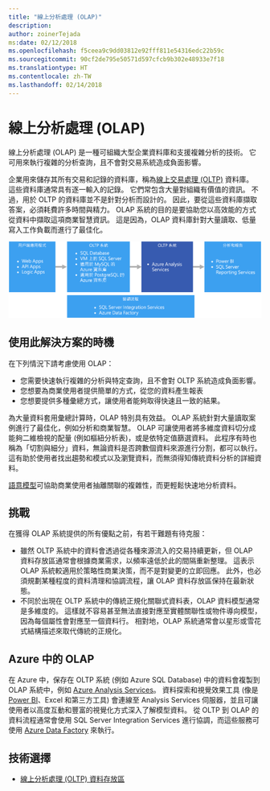 ```yaml
---
title: "線上分析處理 (OLAP)"
description: 
author: zoinerTejada
ms:date: 02/12/2018
ms.openlocfilehash: f5ceea9c9dd03812e92fff811e54316edc22b59c
ms.sourcegitcommit: 90cf2de795e50571d597cfcb9b302e48933e7f18
ms.translationtype: HT
ms.contentlocale: zh-TW
ms.lasthandoff: 02/14/2018
---
```

# <a name="online-analytical-processing-olap"></a>線上分析處理 (OLAP)

線上分析處理 (OLAP) 是一種可組織大型企業資料庫和支援複雜分析的技術。 它可用來執行複雜的分析查詢，且不會對交易系統造成負面影響。

企業用來儲存其所有交易和記錄的資料庫，稱為[線上交易處理 (OLTP)](online-transaction-processing.md) 資料庫。 這些資料庫通常具有逐一輸入的記錄。 它們常包含大量對組織有價值的資訊。 不過，用於 OLTP 的資料庫並不是針對分析而設計的。 因此，要從這些資料庫擷取答案，必須耗費許多時間與精力。 OLAP 系統的目的是要協助您以高效能的方式從資料中擷取這項商業智慧資訊。 這是因為，OLAP 資料庫針對大量讀取、低量寫入工作負載而進行了最佳化。

![Azure 中的 OLAP](./images/olap-data-pipeline.png) 

## <a name="when-to-use-this-solution"></a>使用此解決方案的時機

在下列情況下請考慮使用 OLAP：

- 您需要快速執行複雜的分析與特定查詢，且不會對 OLTP 系統造成負面影響。 
- 您想要為商業使用者提供簡單的方式，從您的資料產生報表
- 您想要提供多種彙總方式，讓使用者能夠取得快速且一致的結果。 

為大量資料套用彙總計算時，OLAP 特別具有效益。 OLAP 系統針對大量讀取案例進行了最佳化，例如分析和商業智慧。 OLAP 可讓使用者將多維度資料切分成能夠二維檢視的配量 (例如樞紐分析表)，或是依特定值篩選資料。 此程序有時也稱為「切割與細分」資料，無論資料是否跨數個資料來源進行分割，都可以執行。 這有助於使用者找出趨勢和模式以及瀏覽資料，而無須得知傳統資料分析的詳細資料。

[語意模型](../concepts/semantic-modeling.md)可協助商業使用者抽離關聯的複雜性，而更輕鬆快速地分析資料。

## <a name="challenges"></a>挑戰

在獲得 OLAP 系統提供的所有優點之前，有若干難題有待克服：

- 雖然 OLTP 系統中的資料會透過從各種來源流入的交易持續更新，但 OLAP 資料存放區通常會根據商業需求，以頻率遠低於此的間隔重新整理。 這表示 OLAP 系統較適用於策略性商業決策，而不是對變更的立即回應。 此外，也必須規劃某種程度的資料清理和協調流程，讓 OLAP 資料存放區保持在最新狀態。
- 不同於出現在 OLTP 系統中的傳統正規化關聯式資料表，OLAP 資料模型通常是多維度的。 這樣就不容易甚至無法直接對應至實體關聯性或物件導向模型，因為每個屬性會對應至一個資料行。 相對地，OLAP 系統通常會以星形或雪花式結構描述來取代傳統的正規化。

## <a name="olap-in-azure"></a>Azure 中的 OLAP

在 Azure 中，保存在 OLTP 系統 (例如 Azure SQL Database) 中的資料會複製到 OLAP 系統中，例如 [Azure Analysis Services](/azure/analysis-services/analysis-services-overview)。 資料探索和視覺效果工具 (像是 [Power BI](https://powerbi.microsoft.com)、Excel 和第三方工具) 會連線至 Analysis Services 伺服器，並且可讓使用者以高度互動和豐富的視覺化方式深入了解模型資料。 從 OLTP 到 OLAP 的資料流程通常會使用 SQL Server Integration Services 進行協調，而這些服務可使用 [Azure Data Factory](/azure/data-factory/concepts-integration-runtime) 來執行。

## <a name="technology-choices"></a>技術選擇

- [線上分析處理 (OLTP) 資料存放區](../technology-choices/olap-data-stores.md)

